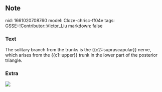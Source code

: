 ## Note
nid: 1661020708760
model: Cloze-chrisc-ff04e
tags: GSSE::!Contributor::Victor_Liu
markdown: false

### Text
<div>
  The solitary branch from the trunks is the {{c2::suprascapular}}
  nerve, which arises from the {{c1::upper}} trunk in the lower
  part of the posterior triangle.
</div>

### Extra
<img src="paste-7e2e35c29849eb239aeb0c8727d20723076f8b26.jpg">

